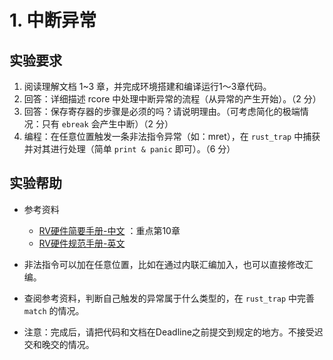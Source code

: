 # 1. 中断异常

## 实验要求

1. 阅读理解文档 1~3 章，并完成环境搭建和编译运行1～3章代码。
2. 回答：详细描述 rcore 中处理中断异常的流程（从异常的产生开始）。（2 分）
3. 回答：保存寄存器的步骤是必须的吗？请说明理由。（可考虑简化的极端情况：只有 `ebreak` 会产生中断）（2 分）
4. 编程：在任意位置触发一条非法指令异常（如：mret），在 `rust_trap` 中捕获并对其进行处理（简单 `print & panic` 即可）。（6 分）

## 实验帮助
- 参考资料
  - [RV硬件简要手册-中文](http://crva.ict.ac.cn/documents/RISC-V-Reader-Chinese-v2p1.pdf) ：重点第10章
  - [RV硬件规范手册-英文](https://riscv.org/specifications/privileged-isa/)
  
- 非法指令可以加在任意位置，比如在通过内联汇编加入，也可以直接修改汇编。
- 查阅参考资料，判断自己触发的异常属于什么类型的，在 `rust_trap` 中完善 `match` 的情况。
- 注意：完成后，请把代码和文档在Deadline之前提交到规定的地方。不接受迟交和晚交的情况。
